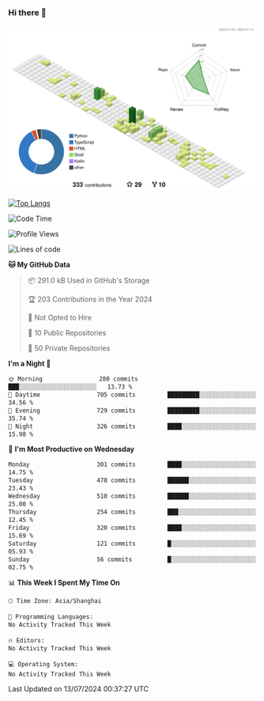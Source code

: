 ### Hi there 👋

![](./profile-3d-contrib/profile-green-animate.svg)

 

[![Top Langs](https://github-readme-stats.vercel.app/api/top-langs/?username=fly2tomato)](https://github.com/anuraghazra/github-readme-stats)


 

<!--START_SECTION:waka-->
![Code Time](http://img.shields.io/badge/Code%20Time-5%20hrs%2042%20mins-blue)

![Profile Views](http://img.shields.io/badge/Profile%20Views-0-blue)

![Lines of code](https://img.shields.io/badge/From%20Hello%20World%20I%27ve%20Written-521.9%20thousand%20lines%20of%20code-blue)

**🐱 My GitHub Data** 

> 📦 291.0 kB Used in GitHub's Storage 
 > 
> 🏆 203 Contributions in the Year 2024
 > 
> 🚫 Not Opted to Hire
 > 
> 📜 10 Public Repositories 
 > 
> 🔑 50 Private Repositories 
 > 
**I'm a Night 🦉** 

```text
🌞 Morning                280 commits         ███░░░░░░░░░░░░░░░░░░░░░░   13.73 % 
🌆 Daytime                705 commits         █████████░░░░░░░░░░░░░░░░   34.56 % 
🌃 Evening                729 commits         █████████░░░░░░░░░░░░░░░░   35.74 % 
🌙 Night                  326 commits         ████░░░░░░░░░░░░░░░░░░░░░   15.98 % 
```
📅 **I'm Most Productive on Wednesday** 

```text
Monday                   301 commits         ████░░░░░░░░░░░░░░░░░░░░░   14.75 % 
Tuesday                  478 commits         ██████░░░░░░░░░░░░░░░░░░░   23.43 % 
Wednesday                510 commits         ██████░░░░░░░░░░░░░░░░░░░   25.00 % 
Thursday                 254 commits         ███░░░░░░░░░░░░░░░░░░░░░░   12.45 % 
Friday                   320 commits         ████░░░░░░░░░░░░░░░░░░░░░   15.69 % 
Saturday                 121 commits         █░░░░░░░░░░░░░░░░░░░░░░░░   05.93 % 
Sunday                   56 commits          █░░░░░░░░░░░░░░░░░░░░░░░░   02.75 % 
```


📊 **This Week I Spent My Time On** 

```text
🕑︎ Time Zone: Asia/Shanghai

💬 Programming Languages: 
No Activity Tracked This Week

🔥 Editors: 
No Activity Tracked This Week

💻 Operating System: 
No Activity Tracked This Week
```


 Last Updated on 13/07/2024 00:37:27 UTC
<!--END_SECTION:waka-->

